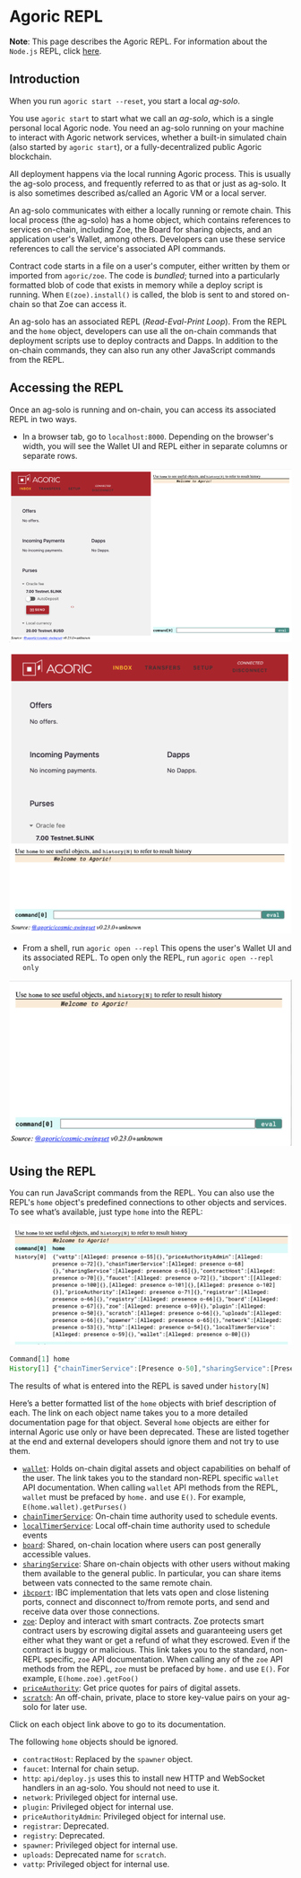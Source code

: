 # Agoric REPL

**Note**: This page describes the Agoric REPL. For information about the `Node.js` REPL, 
click [here](https://nodejs.org/api/repl.html).

## Introduction

When you run `agoric start --reset`, you start a local *ag-solo*. 

You use `agoric start` to start what we call an *ag-solo*, which is a 
single personal local Agoric node. You need an ag-solo running on your 
machine to interact with Agoric network services, whether a built-in 
simulated chain (also started by `agoric start`), or a fully-decentralized public Agoric 
blockchain. 

All deployment happens via the local running Agoric process. This is usually the 
ag-solo process, and frequently referred to as that or just as ag-solo. It is also 
sometimes described as/called an Agoric VM or a local server.

An ag-solo communicates with either a locally running or remote chain. This local process (the ag-solo)
has a home object, which contains references to services on-chain, including Zoe, the 
Board for sharing objects, and an application user's Wallet, among others. Developers can 
use these service references to call the service's associated API commands.

Contract code starts in a file on a user's computer, either written by them or 
imported from `agoric/zoe`. The code is *bundled*; turned into a particularly formatted
blob of code that exists in memory while a deploy script is running. When `E(zoe).install()` is
called, the blob is sent to and stored on-chain so that Zoe can access it. 

An ag-solo has an associated REPL (*Read-Eval-Print Loop*). From the REPL and the `home`
object, developers can use all the on-chain commands that deployment scripts use to 
deploy contracts and Dapps. In addition to the on-chain commands, they can also run
any other JavaScript commands from the REPL. 

## Accessing the REPL

Once an ag-solo is running and on-chain, you can access its associated REPL
in two ways. 
- In a browser tab, go to `localhost:8000`. Depending on the browser's width, you
  will see the Wallet UI and REPL either in separate columns or separate rows.

![Wallet and REPL](./assets/walletAndREPLColumns.png)

![Wallet and REPL](./assets/walletAndREPLRows.png)

- From a shell, run `agoric open --repl` This opens the user's Wallet UI and its
  associated REPL. To open only the REPL, run `agoric open --repl only`

![REPL](./assets/REPL.png)

## Using the REPL

You can run JavaScript commands from the REPL. You can also use the REPL's 
`home` object's predefined connections to other objects and services. To see what’s 
available, just type `home` into the REPL:

![home](./assets/home.png)

```js
Command[1] home
History[1] {"chainTimerService":[Presence o-50],"sharingService":[Presence o-51],"contractHost":[Presence o-52],"ibcport":[Presence o-53],"registrar":[Presence o-54],"registry":[Presence o-55],"zoe":[Presence o-56],"localTimerService":[Presence o-57],"uploads":[Presence o-58],"spawner":[Presence o-59],"wallet":[Presence o-60],"network":[Presence o-61],"http":[Presence o-62]}
```
The results of what is entered into the REPL is saved under `history[N]`

Here’s a better formatted list of the `home` objects with brief description of each. The
link on each object name takes you to a more detailed documentation page for that object.
Several `home` objects are either for internal Agoric use only or have been deprecated. These
are listed together at the end and external developers should ignore them and not try to use
them.

- [`wallet`](/wallet-api.md): Holds on-chain digital assets and object capabilities on behalf of the user.
   The link takes you to the standard non-REPL specific `wallet` API documentation. When calling
   `wallet` API methods from the REPL, `wallet` must be prefaced by
   `home.` and use `E()`. For example, `E(home.wallet).getPurses()`   
- [`chainTimerService`](./timerServices.md): On-chain time authority used to schedule events.
- [`localTimerService`](./timerServices.md): Local off-chain time authority used to schedule events 
- [`board`](./board.md): Shared, on-chain location where users can post generally accessible values.
- [`sharingService`](./sharingService.md): Share on-chain objects with other users without making them
  available to the general public. In particular, you can share items between vats connected to the 
  same remote chain.
- [`ibcport`](./networking.md): IBC implementation that lets vats open and close listening ports, 
  connect and disconnect to/from remote ports, and send and receive data over those connections.
- [`zoe`](/zoe/api/zoe.md): Deploy and interact with smart contracts. Zoe protects smart contract users by escrowing
  digital assets and guaranteeing users get either what they want or get a refund of what they escrowed. Even if the
  contract is buggy or malicious. This link takes you to the standard, non-REPL specific, `zoe` API documentation. When calling
  any of the `zoe` API methods from the REPL, `zoe` must be prefaced by `home.` and use `E()`. For example, `E(home.zoe).getFoo()` 
- [`priceAuthority`](./priceAuthority.md): Get price quotes for pairs of digital assets.
- [`scratch`](./scratch.md): An off-chain, private, place to store key-value pairs on your ag-solo for later use.

Click on each object link above to go to its documentation.

The following `home` objects should be ignored.
- `contractHost`: Replaced by the `spawner` object.
- `faucet`: Internal for chain setup.
- `http`: `api/deploy.js` uses this to install new HTTP and WebSocket handlers in an
   ag-solo.  You should not need to use it. 
- `network`: Privileged object for internal use.
- `plugin`: Privileged object for internal use.
- `priceAuthorityAdmin`: Privileged object for internal use.
- `registrar`: Deprecated.
- `registry`: Deprecated.
- `spawner`: Privileged object for internal use.
- `uploads`: Deprecated name for `scratch`.
- `vattp`: Privileged object for internal use.

